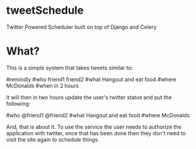 tweetSchedule
=============

Twitter Powered Scheduler built on top of Django and Celery

What?
=====

This is a simple system that takes tweets similar to:

#remindly #who friend1 friend2 #what Hangout and eat food #where McDonalds #when in 2 hours

It will then in two hours update the user's twitter status and put the following:

#who @friend1 @friend2 #what Hangout and eat food #where McDonalds

And, that is about it. To use the service the user needs to authorize the application with twitter,
once that has been done then they don't need to visit the site again to schedule things.
